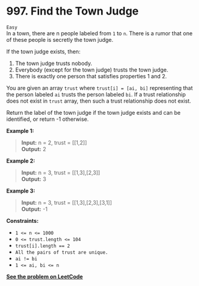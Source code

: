 # 997. Find the Town Judge

`Easy` <br />
In a town, there are n people labeled from `1` to `n`. There is a rumor that one of these people is secretly the town judge.

If the town judge exists, then:

1. The town judge trusts nobody.
2. Everybody (except for the town judge) trusts the town judge.
3. There is exactly one person that satisfies properties 1 and 2.

You are given an array `trust` where `trust[i] = [ai, bi]` representing that the person labeled `ai` trusts the person labeled `bi`. If a trust relationship does not exist in `trust` array, then such a trust relationship does not exist.

Return the label of the town judge if the town judge exists and can be identified, or return -1 otherwise.

**Example 1:**

> **Input:** n = 2, trust = [[1,2]] <br />
> **Output:** 2

**Example 2:**

> **Input:** n = 3, trust = [[1,3],[2,3]] <br />
> **Output:** 3

**Example 3:**

> **Input:** n = 3, trust = [[1,3],[2,3],[3,1]] <br />
> **Output:** -1

**Constraints:**

- `1 <= n <= 1000`
- `0 <= trust.length <= 104`
- `trust[i].length == 2`
- `All the pairs of trust are unique.`
- `ai != bi`
- `1 <= ai, bi <= n`

[**See the problem on LeetCode**](https://leetcode.com/problems/find-the-town-judge/)